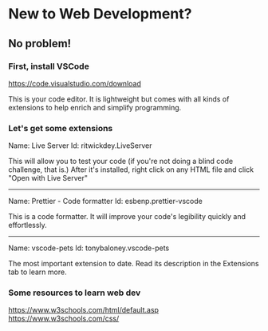 # New to Web Development?

## No problem! 

### First, install VSCode
https://code.visualstudio.com/download

This is your code editor. It is lightweight but comes with all kinds of extensions to help enrich and simplify programming. 

### Let's get some extensions

Name: Live Server
Id: ritwickdey.LiveServer

This will allow you to test your code (if you're not doing a blind code challenge, that is.)
After it's installed, right click on any HTML file and click "Open with Live Server"

---

Name: Prettier - Code formatter
Id: esbenp.prettier-vscode

This is a code formatter. It will improve your code's legibility quickly and effortlessly. 

---

Name: vscode-pets
Id: tonybaloney.vscode-pets

The most important extension to date. Read its description in the Extensions tab to learn more.


### Some resources to learn web dev
https://www.w3schools.com/html/default.asp
https://www.w3schools.com/css/
